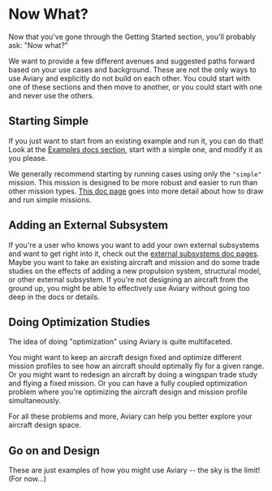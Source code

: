# Now What?

Now that you've gone through the Getting Started section, you'll probably ask: "Now what?"

We want to provide a few different avenues and suggested paths forward based on your use cases and background.
These are not the only ways to use Aviary and explicitly do not build on each other.
You could start with one of these sections and then move to another, or you could start with one and never use the others.

## Starting Simple

If you just want to start from an existing example and run it, you can do that!
Look at the [Examples docs section](../examples/intro), start with a simple one, and modify it as you please.

We generally recommend starting by running cases using only the `"simple"` mission.
This mission is designed to be more robust and easier to run than other mission types.
[This doc page](../user_guide/drawing_and_running_simple_missions) goes into more detail about how to draw and run simple missions.

## Adding an External Subsystem

If you're a user who knows you want to add your own external subsystems and want to get right into it, check out the [external subsystems doc pages](../user_guide/subsystems).
Maybe you want to take an existing aircraft and mission and do some trade studies on the effects of adding a new propulsion system, structural model, or other external subsystem.
If you're not designing an aircraft from the ground up, you might be able to effectively use Aviary without going too deep in the docs or details.

## Doing Optimization Studies

The idea of doing "optimization" using Aviary is quite multifaceted.

You might want to keep an aircraft design fixed and optimize different mission profiles to see how an aircraft should optimally fly for a given range.
Or you might want to redesign an aircraft by doing a wingspan trade study and flying a fixed mission.
Or you can have a fully coupled optimization problem where you're optimizing the aircraft design and mission profile simultaneously.

For all these problems and more, Aviary can help you better explore your aircraft design space.

## Go on and Design

These are just examples of how you might use Aviary -- the sky is the limit! (For now...)
